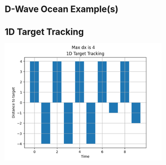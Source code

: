 # D-Wave Ocean Example(s)
# 1D Target Tracking
![DFLOODExample](https://github.com/michelbarbeau/ocean-examples/blob/main/dx_to_target.png)
